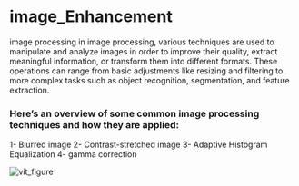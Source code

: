 # image_Enhancement
image processing
in image processing, various techniques are used to manipulate and analyze images in order to improve their quality, extract meaningful information, or transform them into different formats. These operations can range from basic adjustments like resizing and filtering to more complex tasks such as object recognition, segmentation, and feature extraction.

### Here’s an overview of some common image processing techniques and how they are applied:
1- Blurred image
2- Contrast-stretched image
3- Adaptive Histogram Equalization
4- gamma correction

![vit_figure](https://github.com/user-attachments/assets/a06b34ed-55e5-4e9f-abac-4191e3df8bca)

